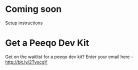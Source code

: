 # Coming soon
Setup instructions


# Get a Peeqo Dev Kit
Get on the waitlist for a peeqo dev kit? Enter your email here - http://bit.ly/2TyocgY


